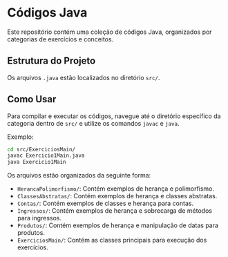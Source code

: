 # Códigos Java

Este repositório contém uma coleção de códigos Java, organizados por categorias de exercícios e conceitos.

## Estrutura do Projeto

Os arquivos `.java` estão localizados no diretório `src/`.

## Como Usar

Para compilar e executar os códigos, navegue até o diretório específico da categoria dentro de `src/` e utilize os comandos `javac` e `java`.

Exemplo:

```bash
cd src/ExerciciosMain/
javac Exercicio1Main.java
java Exercicio1Main
```



Os arquivos estão organizados da seguinte forma:

- `HerancaPolimorfismo/`: Contém exemplos de herança e polimorfismo.
- `ClassesAbstratas/`: Contém exemplos de herança e classes abstratas.
- `Contas/`: Contém exemplos de classes e herança para contas.
- `Ingressos/`: Contém exemplos de herança e sobrecarga de métodos para ingressos.
- `Produtos/`: Contém exemplos de herança e manipulação de datas para produtos.
- `ExerciciosMain/`: Contém as classes principais para execução dos exercícios.

